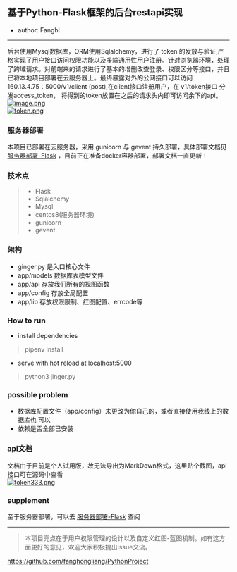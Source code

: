 ## 基于Python-Flask框架的后台restapi实现  
* author: Fanghl  
-----  
后台使用Mysql数据库，ORM使用Sqlalchemy，进行了 token 的发放与验证,严格实现了用户接口访问权限功能以及多端通用性用户注册。针对浏览器环境，处理了跨域请求。对前端来的请求进行了基本的增删改查登录、权限区分等接口，并且已将本地项目部署在云服务器上。最终暴露对外的公网接口可以访问 160.13.4.75：5000/v1/client (post),在client接口注册用户，在 v1/token接口 分发access_token， 将得到的token放置在之后的请求头内即可访问余下的api。  
[![image.png](https://i.postimg.cc/NMhCX6z5/image.png)](https://postimg.cc/XZ8gSC3b)  
[![token.png](https://i.postimg.cc/NM1JkK3b/token.png)](https://postimg.cc/njhGHhcQ)

### 服务器部署   

本项目已部署在云服务器，采用 gunicorn 与 gevent 持久部署，具体部署文档见 [服务器部署-Flask](http://fanghl.top/2020/09/17/flask-deploy/#more) ，目前正在准备docker容器部署，部署文档一直更新！

### 技术点  

> * Flask  
> * Sqlalchemy
> * Mysql
> * centos8(服务器环境)
> * gunicorn
> * gevent

### 架构   
* ginger.py 是入口核心文件
* app/models 数据库表模型文件
* app/api 存放我们所有的视图函数
* app/config 存放全局配置
* app/lib 存放权限限制、红图配置、errcode等

### How to run 

* install dependencies
> pipenv install

* serve with hot reload at localhost:5000
> python3 jinger.py

### possible problem  

* 数据库配置文件（app/config）未更改为你自己的，或者直接使用我线上的数据库也 可以    
* 依赖是否全部已安装  

### api文档  

文档由于目前是个人试用版，故无法导出为MarkDown格式，这里贴个截图，api接口可在源码中查看  
[![token333.png](https://i.postimg.cc/D0J3XkFT/token333.png)](https://postimg.cc/K32H6WRq)

### supplement   

至于服务器部署，可以去 [服务器部署-Flask](http://fanghl.top/2020/09/17/flask-deploy/#more)  查阅

-----

> 本项目亮点在于用户权限管理的设计以及自定义红图-蓝图机制。如有这方面更好的意见，欢迎大家积极提出issue交流。  

https://github.com/fanghongliang/PythonProject

